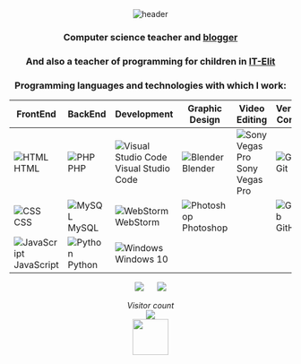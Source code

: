 <!--<h1 align="center">Hi there, I'm <a href="https://www.linkedin.com/in/myroslav-hesyk/" target="_blank">Myroslav</a> 
<img src="https://github.com/blackcater/blackcater/raw/main/images/Hi.gif" height="32"/></h1>
![header](https://capsule-render.vercel.app/api?type=waving&height=200&color=e7c201&text=Hi%20there,%20I'm%20Myroslav%20&reversal=false&fontAlign=50&textBg=false&fontSize=58&animation=scaleIn&strokeWidth=0&descAlignY=52&fontAlignY=40)
-->

<div align="center">
  <img src="https://capsule-render.vercel.app/api?type=waving&height=200&color=e7c201&text=Hi%20there,%20I'm%20Myroslav%20&reversal=false&fontAlign=50&textBg=false&fontSize=58&animation=scaleIn&strokeWidth=0&descAlignY=52&fontAlignY=40" alt="header">
  
</div>


<h3 align="center">Сomputer science teacher and <a href="https://www.instagram.com/myroslav_hesyk/" target="_blank">blogger</a>  </h3>
<h3 align="center">And also a teacher of programming for children in <a href="https://www.instagram.com/it_elit_school/" target="_blank">IT-Elit</a>  </h3>

<h3 align="center">Programming languages and technologies with which I work: </h3>

<div align="center">

| FrontEnd | BackEnd | Development | Graphic Design | Video Editing | Version Control |
|---|---|---|---|---|---|
| ![HTML](https://img.icons8.com/color/48/000000/html-5.png) HTML | ![PHP](https://img.icons8.com/officel/16/000000/php-logo.png) PHP | ![Visual Studio Code](https://img.icons8.com/fluent/48/000000/visual-studio-code-2019.png) Visual Studio Code | ![Blender](https://img.icons8.com/color/48/000000/blender-3d.png) Blender | ![Sony Vegas Pro](https://img.icons8.com/color/48/000000/sony-vegas.png) Sony Vegas Pro | ![Git](https://img.icons8.com/color/48/000000/git.png) Git |
| ![CSS](https://img.icons8.com/color/48/000000/css3.png) CSS | ![MySQL](https://img.icons8.com/ios-filled/50/000000/mysql-logo.png) MySQL | ![WebStorm](https://img.icons8.com/color/48/000000/webstorm.png) WebStorm | ![Photoshop](https://img.icons8.com/color/48/000000/adobe-photoshop.png) Photoshop | | ![GitHub](https://img.icons8.com/material-outlined/24/000000/github.png) GitHub |
| ![JavaScript](https://img.icons8.com/color/48/000000/javascript.png) JavaScript | ![Python](https://img.icons8.com/color/48/000000/python.png) Python | ![Windows](https://img.icons8.com/color/48/000000/windows-10.png) Windows 10 | | | |

</div>


<div align="center"> 
<div style='display: inline-block; margin-right: 10px;'>
    <img src="https://github-readme-stats.vercel.app/api?username=MyroslavHesyk&count_private=true&show_icons=true&theme=buefy" />
</div>
<div style='display: inline-block; margin-left: 10px;'>
    <img src="https://github-readme-stats.vercel.app/api/top-langs/?username=MyroslavHesyk&layout=compact&theme=buefy" />
</div>
  
</div>



<p align="center"> 
 <i> Visitor count</i><br>
  <img src="https://profile-counter.glitch.me/MyroslavHesyk/count.svg" /> <br>
    <img src="https://emojicdn.elk.sh/🇺🇦" height="64"/>
</p>



<!--
![soft](https://capsule-render.vercel.app/api?type=soft&color=gradient&text=Come%20again!&fontSize=40&animation=twinkling)
-->
